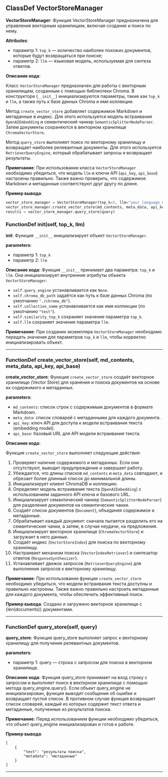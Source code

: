 ## ClassDef VectorStoreManager
**VectorStoreManager**: Функция VectorStoreManager предназначена для управления векторным хранилищем, включая создание и поиск по нему.

**Attributes**:
* параметр 1: `top_k` — количество наиболее похожих документов, которые будут возвращаться при поиске;
* параметр 2: `llm` — языковая модель, используемая для синтеза ответов.

**Описание кода**:

Класс `VectorStoreManager` предназначен для работы с векторным хранилищем, созданным с помощью библиотеки Chroma. В конструкторе (`__init__`) инициализируются параметры, такие как `top_k` и `llm`, а также путь к базе данных Chroma и имя коллекции.

Метод `create_vector_store` добавляет содержимое Markdown и метаданные в индекс. Для этого используется модель встраивания `OpenAIEmbedding` и семантический чанкер `SemanticSplitterNodeParser`. Затем документы сохраняются в векторном хранилище `ChromaVectorStore`.

Метод `query_store` выполняет поиск по векторному хранилищу и возвращает наиболее релевантные документы. Для этого используется `RetrieverQueryEngine`, который обрабатывает запросы и возвращает результаты.

**Примечание**:
При использовании класса `VectorStoreManager` необходимо убедиться, что модель `llm` и ключи API (`api_key`, `api_base`) настроены правильно. Также важно проверить, что содержимое Markdown и метаданные соответствуют друг другу по длине.

**Пример вывода**:

```python
vector_store_manager = VectorStoreManager(top_k=5, llm="your_language_model")
vector_store_manager.create_vector_store(md_contents, meta_data, api_key, api_base)
results = vector_store_manager.query_store(query)
```
### FunctionDef __init__(self, top_k, llm)
**__init__**: Функция `__init__` инициализирует объект `VectorStoreManager`.

**parameters**:
* параметр 1: `top_k`
* параметр 2: `llm`

**Описание кода**:
Функция `__init__` принимает два параметра: `top_k` и `llm`. Она инициализирует внутренние атрибуты объекта `VectorStoreManager`:
* `self.query_engine` устанавливается как `None`.
* `self.chroma_db_path` задаётся как путь к базе данных Chroma (по умолчанию `"./chroma_db"`).
* `self.collection_name` устанавливается как имя коллекции (по умолчанию `"test"`).
* `self.similarity_top_k` сохраняет значение параметра `top_k`.
* `self.llm` сохраняет значение параметра `llm`.

**Примечание**:
При создании экземпляра `VectorStoreManager` необходимо передать значения для параметров `top_k` и `llm`, чтобы корректно инициализировать объект.
***
### FunctionDef create_vector_store(self, md_contents, meta_data, api_key, api_base)
**create_vector_store**: Функция `create_vector_store` создаёт векторное хранилище (Vector Store) для хранения и поиска документов на основе их содержимого и метаданных.

**parameters**:
- `md_contents`: список строк с содержимым документов в формате Markdown.
- `meta_data`: список словарей с метаданными для каждого документа.
- `api_key`: ключ API для доступа к модели встраивания текста (embedding model).
- `api_base`: базовый URL для API модели встраивания текста.

**Описание кода**:

Функция `create_vector_store` выполняет следующие действия:
1. Проверяет наличие содержимого и метаданных. Если они отсутствуют, выводит предупреждение и завершает работу.
2. Убеждается, что длины списков `md_contents` и `meta_data` совпадают, и обрезает более длинный список до минимальной длины.
3. Инициализирует клиент ChromaDB и коллекцию.
4. Определяет модель встраивания текста (`OpenAIEmbedding`) с использованием заданного API ключа и базового URL.
5. Инициализирует семантический чанкер (`SemanticSplitterNodeParser`) для разделения документов на семантические чанки.
6. Создаёт список документов (`Document`), объединяя содержимое и метаданные.
7. Обрабатывает каждый документ: сначала пытается разделить его на семантические чанки, а затем, в случае неудачи, на предложения.
8. Инициализирует векторное хранилище (`ChromaVectorStore`) и загружает в него данные.
9. Создаёт индекс (`VectorStoreIndex`) для поиска по векторному хранилищу.
10. Настраивает механизм поиска (`VectorIndexRetriever`) и синтезатор ответов (`ResponseSynthesizer`).
11. Устанавливает движок запросов (`RetrieverQueryEngine`) для выполнения запросов к векторному хранилищу.

**Примечание**:
При использовании функции `create_vector_store` необходимо убедиться, что модели встраивания текста доступны и правильно настроены. Также важно правильно настроить метаданные для каждого документа, чтобы обеспечить эффективный поиск.

**Пример вывода**:
Создано и загружено векторное хранилище с {len(documents)} документами.
***
### FunctionDef query_store(self, query)
**query_store**: Функция query_store выполняет запрос к векторному хранилищу для получения релевантных документов.

**parameters**:
* параметр 1: query — строка с запросом для поиска в векторном хранилище.

**Описание кода**:
Функция query_store принимает на вход строку с запросом и выполняет поиск в векторном хранилище с помощью метода query_engine.query(). Если объект query_engine не инициализирован, функция выводит сообщение об ошибке и возвращает пустой список. В противном случае функция возвращает список словарей, каждый из которых содержит текст ответа и метаданные, полученные из результатов поиска.

**Примечание**:
Перед использованием функции необходимо убедиться, что объект query_engine инициализирован и готов к работе.

**Пример вывода**:
```
[
    {
        "text": "результаты поиска",
        "metadata": "метаданные"
    }
]
```
***
